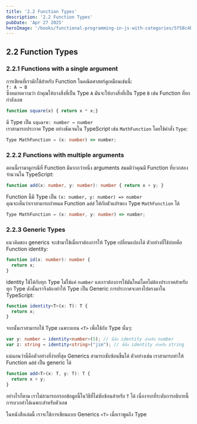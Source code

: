 ```yaml
---
title: '2.2 Function Types'
description: '2.2 Function Types'
pubDate: 'Apr 27 2025'
heroImage: '/books/functional-programming-in-js-with-categories/5f58c4b0-71d0-4983-87e0-8d30dbdf9e5e.jpg'
---
```

## 2.2 Function Types  
### 2.2.1 Functions with a single argument  
การเขียนที่เรามักใช้สำหรับ Function ในคณิตศาสตร์ดูเหมือนเช่นนี้:  
`f: A → B`  
ซึ่งหมายความว่า ถ้าคุณให้บางสิ่งที่เป็น Type `A` มันจะให้บางสิ่งที่เป็น Type `B` เช่น Function ที่ยกกำลังเลข  

```js
function square(x) { return x * x;}
```  

มี Type เป็น `square: number → number`  
เราสามารถประกาศ Type อย่างชัดเจนใน TypeScript เช่น `MathFunction` โดยใช้คำสั่ง `Type`:  

```ts
Type MathFunction = (x: number) => number;
```  

### 2.2.2 Functions with multiple arguments  
ตอนนี้เรามาดูกรณีที่ Function มีมากกว่าหนึ่ง arguments สมมติว่าคุณมี Function ที่บวกสองจำนวนใน TypeScript:  

```ts
function add(x: number, y: number): number { return x + y; }
```  

Function นี้มี Type เป็น `(x: number, y: number) => number`  
คุณจะเห็นว่าเราสามารถกำหนด Function `add` ให้กับตัวแปรของ Type `MathFunction` ได้  

```ts
Type MathFunction = (x: number, y: number) => number;
```  

### 2.2.3 Generic Types  
แนวคิดของ generics จะเข้ามาใช้เมื่อเราต้องการให้ Type เปลี่ยนแปลงได้ ตัวอย่างที่ใช้บ่อยคือ Function identity:  

```ts
function id(x: number): number {
  return x;
}
```  

identity ใช้ได้กับทุก Type ไม่ใช่แค่ `number` และเราต้องการใช้มันใหม่โดยไม่ต้องประกาศสำหรับทุก Type ดังนั้นเราจึงต้องทำให้ Type เป็น Generic การประกาศจะตรงไปตรงมาใน TypeScript:  

```ts
function identity<T>(x: T): T {
  return x;
}
```  

จากนั้นเราสามารถใช้ Type เฉพาะแทน `<T>` เพื่อใช้กับ Type นั้นๆ:  

```ts
var y: number = identity<number>(5); // นี่คือ identity สำหรับ number  
var z: string = identity<string>("jim"); // นี่คือ identity สำหรับ string  
```

แน่นอนว่านี่คือตัวอย่างที่ง่ายที่สุด Generics สามารถซับซ้อนขึ้นได้ ตัวอย่างเช่น เราสามารถทำให้ Function `add` เป็น generic ได้  

```ts
function add<T>(x: T, y: T): T {
  return x + y;  
}
```  

อย่างไรก็ตาม เราไม่สามารถกรอกข้อมูลนี้ในวิธีที่ไม่ซับซ้อนสำหรับ `T` ได้ เนื่องจากที่ระดับการอธิบายนี้ การบวกทำได้เฉพาะสำหรับตัวเลข  

ในหนังสือเล่มนี้ เราจะใช้การเขียนแบบ Generics `<T>` เมื่อเราพูดถึง Type  
